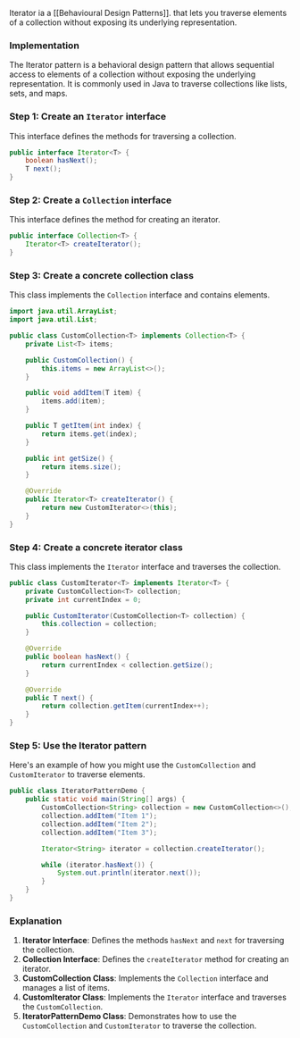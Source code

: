 
Iterator ia a [[Behavioural Design Patterns]]. that lets you traverse elements of a collection without exposing its underlying representation.

### Implementation

The Iterator pattern is a behavioral design pattern that allows sequential access to elements of a collection without exposing the underlying representation. It is commonly used in Java to traverse collections like lists, sets, and maps.

### Step 1: Create an `Iterator` interface

This interface defines the methods for traversing a collection.

```java
public interface Iterator<T> {
    boolean hasNext();
    T next();
}
```

### Step 2: Create a `Collection` interface

This interface defines the method for creating an iterator.

```java
public interface Collection<T> {
    Iterator<T> createIterator();
}
```

### Step 3: Create a concrete collection class

This class implements the `Collection` interface and contains elements.

```java
import java.util.ArrayList;
import java.util.List;

public class CustomCollection<T> implements Collection<T> {
    private List<T> items;

    public CustomCollection() {
        this.items = new ArrayList<>();
    }

    public void addItem(T item) {
        items.add(item);
    }

    public T getItem(int index) {
        return items.get(index);
    }

    public int getSize() {
        return items.size();
    }

    @Override
    public Iterator<T> createIterator() {
        return new CustomIterator<>(this);
    }
}
```

### Step 4: Create a concrete iterator class

This class implements the `Iterator` interface and traverses the collection.

```java
public class CustomIterator<T> implements Iterator<T> {
    private CustomCollection<T> collection;
    private int currentIndex = 0;

    public CustomIterator(CustomCollection<T> collection) {
        this.collection = collection;
    }

    @Override
    public boolean hasNext() {
        return currentIndex < collection.getSize();
    }

    @Override
    public T next() {
        return collection.getItem(currentIndex++);
    }
}
```

### Step 5: Use the Iterator pattern

Here's an example of how you might use the `CustomCollection` and `CustomIterator` to traverse elements.

```java
public class IteratorPatternDemo {
    public static void main(String[] args) {
        CustomCollection<String> collection = new CustomCollection<>();
        collection.addItem("Item 1");
        collection.addItem("Item 2");
        collection.addItem("Item 3");

        Iterator<String> iterator = collection.createIterator();

        while (iterator.hasNext()) {
            System.out.println(iterator.next());
        }
    }
}
```

### Explanation

1. **Iterator Interface**: Defines the methods `hasNext` and `next` for traversing the collection.
2. **Collection Interface**: Defines the `createIterator` method for creating an iterator.
3. **CustomCollection Class**: Implements the `Collection` interface and manages a list of items.
4. **CustomIterator Class**: Implements the `Iterator` interface and traverses the `CustomCollection`.
5. **IteratorPatternDemo Class**: Demonstrates how to use the `CustomCollection` and `CustomIterator` to traverse the collection.
